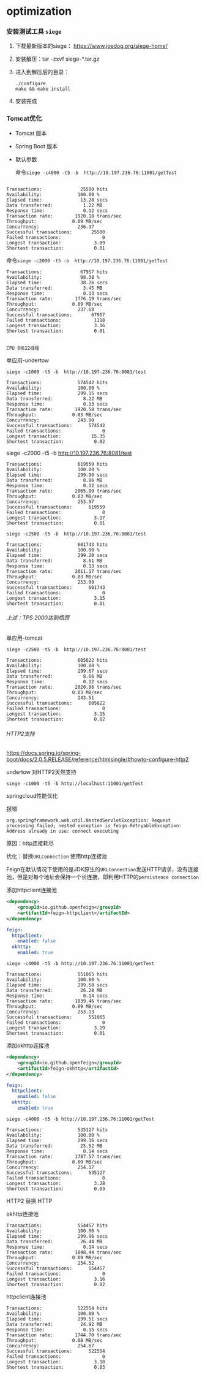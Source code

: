 # optimization


### 安装测试工具 ```siege```

1. 下载最新版本的siege：
   <https://www.joedog.org/siege-home/>

2. 安装解压：tar -zxvf siege-*.tar.gz

3. 进入到解压后的目录：

   ```shell
   ./configure
   make && make install
   ```

4. 安装完成



### Tomcat优化

- Tomcat 版本
- Spring Boot 版本



- 默认参数

  命令```siege -c4000 -t5 -b  http://10.197.236.76:11001/getTest```

```shell

Transactions:		       25500 hits
Availability:		      100.00 %
Elapsed time:		       13.28 secs
Data transferred:	        1.22 MB
Response time:		        0.12 secs
Transaction rate:	     1920.18 trans/sec
Throughput:		        0.09 MB/sec
Concurrency:		      236.37
Successful transactions:       25500
Failed transactions:	           0
Longest transaction:	        3.09
Shortest transaction:	        0.01

```

​	命令```siege -c2000 -t5 -b  http://10.197.236.76:11001/getTest```

```shell
Transactions:		       67957 hits
Availability:		       98.38 %
Elapsed time:		       38.26 secs
Data transferred:	        3.45 MB
Response time:		        0.13 secs
Transaction rate:	     1776.19 trans/sec
Throughput:		        0.09 MB/sec
Concurrency:		      237.68
Successful transactions:       67957
Failed transactions:	        1118
Longest transaction:	        3.16
Shortest transaction:	        0.01
```

```

```

```
CPU 6核12线程
```

单应用-undertow

```siege -c1000 -t5 -b  http://10.197.236.76:8081/test```

```
Transactions:		      574542 hits
Availability:		      100.00 %
Elapsed time:		      299.15 secs
Data transferred:	        8.22 MB
Response time:		        0.13 secs
Transaction rate:	     1920.58 trans/sec
Throughput:		        0.03 MB/sec
Concurrency:		      243.90
Successful transactions:      574542
Failed transactions:	           0
Longest transaction:	       15.35
Shortest transaction:	        0.02
```

siege -c2000 -t5 -b  http://10.197.236.76:8081/test

```
Transactions:		      619559 hits
Availability:		      100.00 %
Elapsed time:		      299.90 secs
Data transferred:	        8.86 MB
Response time:		        0.12 secs
Transaction rate:	     2065.89 trans/sec
Throughput:		        0.03 MB/sec
Concurrency:		      253.97
Successful transactions:      619559
Failed transactions:	           0
Longest transaction:	        3.17
Shortest transaction:	        0.01
```

```siege -c2500 -t5 -b  http://10.197.236.76:8081/test```

```
Transactions:		      601743 hits
Availability:		      100.00 %
Elapsed time:		      299.20 secs
Data transferred:	        8.61 MB
Response time:		        0.13 secs
Transaction rate:	     2011.17 trans/sec
Throughput:		        0.03 MB/sec
Concurrency:		      253.00
Successful transactions:      601743
Failed transactions:	           0
Longest transaction:	        3.15
Shortest transaction:	        0.01

```



###### 上述：TPS 2000达到瓶颈

单应用-tomcat

```siege -c2500 -t5 -b  http://10.197.236.76:8081/test```

```
Transactions:		      605622 hits
Availability:		      100.00 %
Elapsed time:		      299.67 secs
Data transferred:	        8.66 MB
Response time:		        0.12 secs
Transaction rate:	     2020.96 trans/sec
Throughput:		        0.03 MB/sec
Concurrency:		      243.51
Successful transactions:      605622
Failed transactions:	           0
Longest transaction:	        3.15
Shortest transaction:	        0.02
```



###### HTTP2支持

<https://docs.spring.io/spring-boot/docs/2.0.5.RELEASE/reference/htmlsingle/#howto-configure-http2>

undertow 对HTTP2天然支持

```siege -c1000 -t5 -b http://localhost:11001/getTest```



springcloud性能优化

报错

```shell
org.springframework.web.util.NestedServletException: Request processing failed; nested exception is feign.RetryableException: Address already in use: connect executing
```

原因：http连接耗尽

优化：替换`URLConnection` 使用http连接池

Feign在默认情况下使用的是JDK原生的`URLConnection`发送HTTP请求，没有连接池，但是对每个地址会保持一个长连接，即利用HTTP的`persistence connection`

添加httpclient连接池

```xml
<dependency>
    <groupId>io.github.openfeign</groupId>
    <artifactId>feign-httpclient</artifactId>
</dependency>
```

```yml
feign:
  httpclient:
    enabled: false
  okhttp:
    enabled: true
```

`siege -c4000 -t5 -b http://10.197.236.76:11001/getTest`

```
Transactions:		      551065 hits
Availability:		      100.00 %
Elapsed time:		      299.58 secs
Data transferred:	       26.28 MB
Response time:		        0.14 secs
Transaction rate:	     1839.46 trans/sec
Throughput:		        0.09 MB/sec
Concurrency:		      253.13
Successful transactions:      551065
Failed transactions:	           0
Longest transaction:	        3.19
Shortest transaction:	        0.01
```

添加okhttp连接池

```xml
<dependency>
	<groupId>io.github.openfeign</groupId>
    <artifactId>feign-okhttp</artifactId>
</dependency>
```

```yml
feign:
  httpclient:
    enabled: false
  okhttp:
    enabled: true
```

`siege -c4000 -t5 -b http://10.197.236.76:11001/getTest`

```
Transactions:		      535127 hits
Availability:		      100.00 %
Elapsed time:		      299.36 secs
Data transferred:	       25.52 MB
Response time:		        0.14 secs
Transaction rate:	     1787.57 trans/sec
Throughput:		        0.09 MB/sec
Concurrency:		      254.17
Successful transactions:      535127
Failed transactions:	           0
Longest transaction:	        3.28
Shortest transaction:	        0.03

```



HTTP2 替换 HTTP 

okhttp连接池

```
Transactions:		      554457 hits
Availability:		      100.00 %
Elapsed time:		      299.96 secs
Data transferred:	       26.44 MB
Response time:		        0.14 secs
Transaction rate:	     1848.44 trans/sec
Throughput:		        0.09 MB/sec
Concurrency:		      254.52
Successful transactions:      554457
Failed transactions:	           0
Longest transaction:	        3.16
Shortest transaction:	        0.02

```

httpclient连接池

```
Transactions:		      522554 hits
Availability:		      100.00 %
Elapsed time:		      299.51 secs
Data transferred:	       24.92 MB
Response time:		        0.15 secs
Transaction rate:	     1744.70 trans/sec
Throughput:		        0.08 MB/sec
Concurrency:		      254.67
Successful transactions:      522554
Failed transactions:	           0
Longest transaction:	        3.18
Shortest transaction:	        0.03
```

